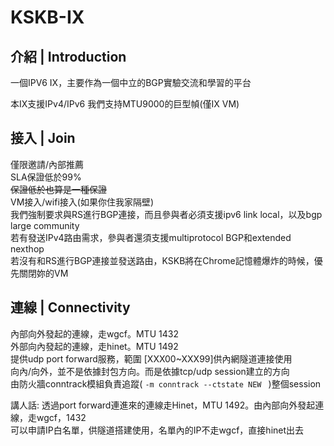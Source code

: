 # KSKB-IX

## 介紹 | Introduction
一個IPV6 IX，主要作為一個中立的BGP實驗交流和學習的平台

本IX支援IPv4/IPv6
我們支持MTU9000的巨型幀(僅IX VM)

## 接入 | Join
僅限邀請/內部推薦  
SLA保證低於99%  
~~保證低於也算是一種保證~~  
VM接入/wifi接入(如果你住我家隔壁)  
我們強制要求與RS進行BGP連接，而且參與者必須支援ipv6 link local，以及bgp large community  
若有發送IPv4路由需求，參與者還須支援multiprotocol BGP和extended nexthop  
若沒有和RS進行BGP連接並發送路由，KSKB將在Chrome記憶體爆炸的時候，優先關閉妳的VM  

## 連線 | Connectivity
內部向外發起的連線，走wgcf。MTU 1432  
外部向內發起的連線，走hinet。MTU 1492  
提供udp port forward服務，範圍 [XXX00~XXX99]供內網隧道連接使用  
向內/向外，並不是依據封包方向。而是依據tcp/udp session建立的方向  
由防火牆conntrack模組負責追蹤( `-m conntrack --ctstate NEW ` )整個session  

講人話: 透過port forward連進來的連線走Hinet，MTU 1492。由內部向外發起連線，走wgcf，1432  
可以申請IP白名單，供隧道搭建使用，名單內的IP不走wgcf，直接hinet出去  
